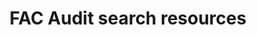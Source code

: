---
layout: resources_page.njk
title: FAC Audit search resources
header: Audit search resources
description: We will put some copy here saying what this page is and how to use it. We will put some copy here saying what this page is and how to use it.  We will put some copy here saying what this page is and how to use it.
collectionName: resources, search
meta:
  name: FAC Audit search resources
  description: Some content for describing this page.
---